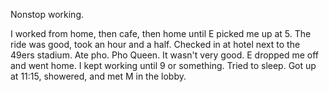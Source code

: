 Nonstop working.

I worked from home, then cafe, then home until E picked me up at 5. The ride was good, took an hour and a half. Checked in at hotel next to the 49ers stadium. Ate pho. Pho Queen. It wasn't very good. E dropped me off and went home. I kept working until 9 or something. Tried to sleep. Got up at 11:15, showered, and met M in the lobby.
